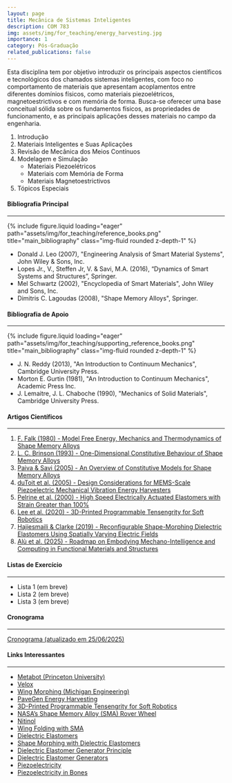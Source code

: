 ```yaml
---
layout: page
title: Mecânica de Sistemas Inteligentes
description: COM 783
img: assets/img/for_teaching/energy_harvesting.jpg
importance: 1
category: Pós-Graduação
related_publications: false
---
```


Esta disciplina tem por objetivo introduzir os principais aspectos científicos e tecnológicos dos chamados sistemas inteligentes, com foco no comportamento de materiais que apresentam acoplamentos entre diferentes domínios físicos, como materiais piezoelétricos, magnetoestrictivos e com memória de forma. Busca-se oferecer uma base conceitual sólida sobre os fundamentos físicos, as propriedades de funcionamento, e as principais aplicações desses materiais no campo da engenharia.

1. Introdução
2. Materiais Inteligentes e Suas Aplicações
3. Revisão de Mecânica dos Meios Contínuos
4. Modelagem e Simulação
   - Materiais Piezoelétricos
   - Materiais com Memória de Forma
   - Materiais Magnetoestrictivos
5. Tópicos Especiais

<div class="mt-5"></div>

#### **Bibliografia Principal**

---

<div class="row">
    <div class="col-sm mt-3 mt-md-0">
        {% include figure.liquid loading="eager" path="assets/img/for_teaching/reference_books.png" title="main_bibliography" class="img-fluid rounded z-depth-1" %}
    </div>
</div>

- Donald J. Leo (2007), "Engineering Analysis of Smart Material Systems", John Wiley & Sons, Inc.
- Lopes Jr., V., Steffen Jr, V. & Savi, M.A. (2016), “Dynamics of Smart Systems and Structures”, Springer.
- Mel Schwartz (2002), "Encyclopedia of Smart Materials", John Wiley and Sons, Inc.
- Dimitris C. Lagoudas (2008), "Shape Memory Alloys", Springer.

<div class="mt-5"></div>

#### **Bibliografia de Apoio**

---

<div class="row">
    <div class="col-sm mt-3 mt-md-0">
        {% include figure.liquid loading="eager" path="assets/img/for_teaching/supporting_reference_books.png" title="main_bibliography" class="img-fluid rounded z-depth-1" %}
    </div>
</div>

- J. N. Reddy (2013), "An Introduction to Continuum Mechanics", Cambridge University Press.
- Morton E. Gurtin (1981), "An Introduction to Continuum Mechanics", Academic Press Inc.
- J. Lemaitre, J. L. Chaboche (1990), "Mechanics of Solid Materials", Cambridge University Press.

<div class="mt-5"></div>

#### **Artigos Científicos**

---

<ol>
    <li>
        <a href="/assets/pdf/for_teaching/smart_systems/F.%20Falk%20(1980)%20-%20Model%20Free%20Energy,%20Mechanics%20and%20Thermodynamics%20of%20Shape%20Memory%20Alloys.pdf" target="_blank" rel="noopener noreferrer">
        F. Falk (1980) - Model Free Energy, Mechanics and Thermodynamics of Shape Memory Alloys
        </a>
    </li>
    <li>
        <a href="/assets/pdf/for_teaching/smart_systems/L.%20C.%20Brinson%20(1993)%20-%20One-Dimensional%20Constitutive%20Behaviour%20of%20Shape%20Memory%20Alloys.pdf" target="_blank" rel="noopener noreferrer">
        L. C. Brinson (1993) - One-Dimensional Constitutive Behaviour of Shape Memory Alloys
        </a>
    </li>
    <li>
        <a href="/assets/pdf/for_teaching/smart_systems/Paiva%20&%20Savi%20(2005)%20-%20An%20Overview%20of%20Constitutive%20Models%20for%20Shape%20Memory%20Alloys.pdf" target="_blank" rel="noopener noreferrer">
        Paiva & Savi (2005) - An Overview of Constitutive Models for Shape Memory Alloys
        </a>
    </li>
    <li>
        <a href="/assets/pdf/for_teaching/smart_systems/duToit%20et%20al.%20(2005)%20-%20Design%20Considerations%20for%20MEMS-Scale%20Piezoelectric%20Mechanical%20Vibration%20Energy%20Harvesters.pdf" target="_blank" rel="noopener noreferrer">
        duToit et al. (2005) - Design Considerations for MEMS-Scale Piezoelectric Mechanical Vibration Energy Harvesters
        </a>
    </li>
    <li>
        <a href="/assets/pdf/for_teaching/smart_systems/assets/pdf/for_teaching/smart_systems/Pelrine%20et%20al.%20(2000)%20-%20High-Speed%20Electrically%20Actuated%20Elastomers%20with%20Strain%20Greater%20than%20100%.pdf" target="_blank" rel="noopener noreferrer">
        Pelrine et al. (2000) - High Speed Electrically Actuated Elastomers with Strain Greater than 100%
        </a>
    </li>
    <li>
        <a href="/assets/pdf/for_teaching/smart_systems/Lee%20et%20al.%20(2020)%20-%203D-Printed%20Programmable%20Tensengrity%20for%20Soft%20Robotics.pdf" target="_blank" rel="noopener noreferrer">
        Lee et al. (2020) - 3D-Printed Programmable Tensengrity for Soft Robotics
        </a>
    </li>
    <li>
        <a href="/assets/pdf/for_teaching/smart_systems/Hajiesmaili%20&%20Clarke%20(2019)%20-%20Reconfigurable%20Shape-Morphing%20Dielectric%20Elastomers%20Using%20Spatially%20Varying%20Electric%20Fields.pdf" target="_blank" rel="noopener noreferrer">
        Hajiesmaili & Clarke (2019) - Reconfigurable Shape-Morphing Dielectric Elastomers Using Spatially Varying Electric Fields
        </a>
    </li>
    <li>
        <a href="/assets/pdf/for_teaching/smart_systems/Alù%20et%20al.%20(2025)%20-%20Roadmap%20on%20Embodying%20Mechano-Intelligence%20and%20Computing%20in%20Functional%20Materials%20and%20Structures.pdf" target="_blank" rel="noopener noreferrer">
        Alù et al. (2025) - Roadmap on Embodying Mechano-Intelligence and Computing in Functional Materials and Structures
        </a>
    </li>
</ol>

<div class="mt-5"></div>

#### **Listas de Exercício**

---

- Lista 1 (em breve)
- Lista 2 (em breve)
- Lista 3 (em breve)

#### **Cronograma**

---

<a href="/assets/pdf/for_teaching/smart_systems/Cronograma_2025_2.pdf" target="_blank" rel="noopener noreferrer">
    Cronograma (atualizado em 25/06/2025)
</a>

#### **Links Interessantes**

---

- [Metabot (Princeton University)](https://engineering.princeton.edu/news/2025/04/23/material-robot-its-metabot)
- [Velox](https://vimeo.com/590799435)
- [Wing Morphing (Michigan Engineering)](https://www.youtube.com/watch?v=GDqvhUhQbQE)
- [PaveGen Energy Harvesting](https://www.youtube.com/watch?v=VD15-2Uriyc)
- [3D-Printed Programmable Tensengrity for Soft Robotics](https://www.science.org/doi/suppl/10.1126/scirobotics.aay9024/suppl_file/aay9024_movie_s8.mp4)
- [NASA’s Shape Memory Alloy (SMA) Rover Wheel](https://www.youtube.com/watch?v=2lv6Vs12jLc)
- [Nitinol](https://www.youtube.com/watch?v=wI-qAxKJoSU&t=293s)
- [Wing Folding with SMA](https://www.youtube.com/watch?v=RgpuReoirzk)
- [Dielectric Elastomers](https://www.youtube.com/watch?v=PDqmGHHKkWw&list=PLzm5Rax7ovKhzCIhVVXhN9FLpAVj7xANm&index=3)
- [Shape Morphing with Dielectric Elastomers](https://www.youtube.com/watch?v=EUl56-zMWiQ&list=PLzm5Rax7ovKhzCIhVVXhN9FLpAVj7xANm&index=7)
- [Dielectric Elastomer Generator Principle](https://www.youtube.com/watch?v=62JQ3DPJ9ek)
- [Dielectric Elastomer Generators](https://www.youtube.com/watch?v=wJ-FhS2b6Kg)
- [Piezoelectricity](https://www.youtube.com/watch?v=wcJXA8IqYl8)
- [Piezoelectricity in Bones](https://www.youtube.com/watch?v=rsmh__9Yv3o)
